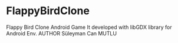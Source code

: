 # FlappyBirdClone
Flappy Bird Clone Android Game
It developed with libGDX library for Android Env.
AUTHOR Süleyman Can MUTLU
